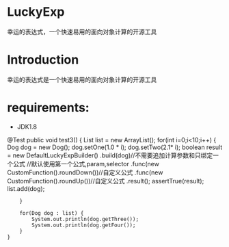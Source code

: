 # LuckyExp
幸运的表达式，一个快速易用的面向对象计算的开源工具
# Introduction
幸运的表达式是一个快速易用的面向对象计算的开源工具

# requirements:
* JDK1.8

@Test
	public void test3() {
		List<Dog> list = new ArrayList<Dog>();
		for(int i=0;i<10;i++) {
			Dog dog = new Dog();
			dog.setOne(1.0 * i);
			dog.setTwo(2.1* i);
			boolean result = new DefaultLuckyExpBuilder()
					.build(dog)//不需要追加计算参数和只绑定一个公式  //默认使用第一个公式,param,selector
					.func(new CustomFunction().roundDown())//自定义公式
					.func(new CustomFunction().roundUp())//自定义公式
					.result();
					assertTrue(result);
			list.add(dog);		
			
		}
		
		for(Dog dog : list) {
			System.out.println(dog.getThree());
			System.out.println(dog.getFour());
		}
	}
